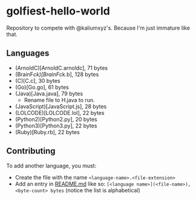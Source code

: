 # golfiest-hello-world
Repository to compete with @kaliumxyz's. Because I'm just immature like that.

## Languages
- (ArnoldC)[ArnoldC.arnoldc], 71 bytes
- (BrainF*ck)[BrainF*ck.b], 128 bytes
- (C)[C.c], 30 bytes
- (Go)[Go.go], 61 bytes
- (Java)[Java.java], 79 bytes
    - Rename file to H.java to run.
- (JavaScript)[JavaScript.js], 28 bytes
- (LOLCODE)[LOLCODE.lol], 22 bytes
- (Python2)[Python2.py], 20 bytes
- (Python3)[Python3.py], 22 bytes
- (Ruby)[Ruby.rb], 22 bytes

## Contributing
To add another language, you must:
- Create the file with the name `<language-name>.<file-extension>`
- Add an entry in [README.md](README.md) like so: `[<language name>](<file-name>), <byte-count> bytes` (notice the list is alphabetical)
